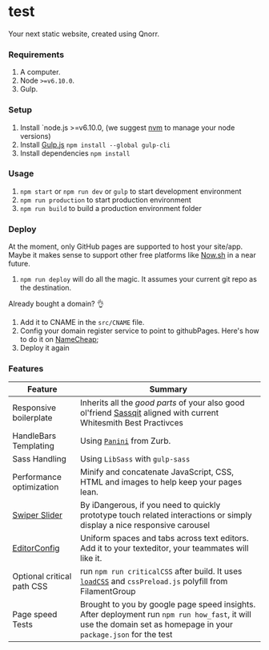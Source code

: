 # test
Your next static website, created using Qnorr.

### Requirements
1. A computer.
1. Node `>=v6.10.0`.
1. Gulp.

### Setup
1. Install `node.js >=v6.10.0, (we suggest [nvm](https://github.com/creationix/nvm) to manage your node versions)
1. Install [Gulp.js](https://github.com/gulpjs/gulp/blob/master/docs/getting-started.md) `npm install --global gulp-cli`
1. Install dependencies `npm install`

### Usage
1. `npm start` or `npm run dev` or `gulp` to start development environment
1. `npm run production` to start production environment
1. `npm run build` to build a production environment folder

### Deploy
At the moment, only GitHub pages are supported to host your site/app. Maybe it makes sense to support other free platforms like [Now.sh](https://zeit.co/now) in a near future.

1. `npm run deploy` will do all the magic. It assumes your current git repo as the destination.

Already bought a domain? 👌

1. Add it to CNAME in the `src/CNAME` file.
1. Config your domain register service to point to githubPages. Here's how to do it on [NameCheap](https://www.namecheap.com/support/knowledgebase/article.aspx/9645/2208/how-do-i-link-my-domain-to-github-pages);
1. Deploy it again

### Features

| Feature                                      | Summary                                                                                                                                                              |
|----------------------------------------------|----------------------------------------------------------------------------------------------------------------------------------------------------------------------|
| Responsive boilerplate                       | Inherits all the *good parts* of your also good ol'friend [Sassqit](https://github.com/whitesmith/sassqit) aligned with current Whitesmith Best Practivces |
| HandleBars Templating                        | Using [`Panini`](https://github.com/zurb/panini) from Zurb.|
| Sass Handling                                | Using `LibSass` with `gulp-sass`|
| Performance optimization                     | Minify and concatenate JavaScript, CSS, HTML and images to help keep your pages lean. |
| [Swiper Slider](http://idangero.us/swiper/)  | By iDangerous, if you need to quickly prototype touch related interactions or simply display a nice responsive carousel |
| [EditorConfig](http://editorconfig.org/)     | Uniform spaces and tabs across text editors. Add it to your texteditor, your teammates will like it.|
| Optional critical path CSS                   | run `npm run criticalCSS` after build. It uses [`loadCSS`](https://github.com/filamentgroup/loadCSS) and `cssPreload.js` polyfill from FilamentGroup |
| Page speed Tests                             | Brought to you by google page speed insights. After deployment run `npm run how_fast`, it will use the domain set as homepage in your `package.json` for the test |

